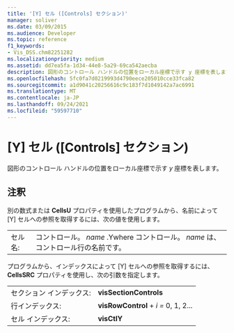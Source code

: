 ```yaml
---
title: '[Y] セル ([Controls] セクション)'
manager: soliver
ms.date: 03/09/2015
ms.audience: Developer
ms.topic: reference
f1_keywords:
- Vis_DSS.chm82251282
ms.localizationpriority: medium
ms.assetid: dd7ea5fa-1d34-44e8-5a29-69ca542aecba
description: 図形のコントロール ハンドルの位置をローカル座標で示す y 座標を表します。
ms.openlocfilehash: 5fc0fa7d0219993d4790eece205010cce33fca82
ms.sourcegitcommit: a1d9041c20256616c9c183f7d1049142a7ac6991
ms.translationtype: MT
ms.contentlocale: ja-JP
ms.lasthandoff: 09/24/2021
ms.locfileid: "59597710"
---
```

# <a name="y-cell-controls-section"></a>[Y] セル ([Controls] セクション)

図形のコントロール ハンドルの位置をローカル座標で示す  *y*  座標を表します。 
  
## <a name="remarks"></a>注釈

別の数式または **CellsU** プロパティを使用したプログラムから、名前によって [Y] セルへの参照を取得するには、次の値を使用します。 
  
|||
|:-----|:-----|
| セル名:  <br/> | コントロール。  *name*  .Ywhere コントロール。  *name*  は、コントロール行の名前です。  <br/> |
   
プログラムから、インデックスによって [Y] セルへの参照を取得するには、**CellsSRC** プロパティを使用し、次の引数を指定します。 
  
|||
|:-----|:-----|
| セクション インデックス:  <br/> |**visSectionControls** <br/> |
| 行インデックス:  <br/> |**visRowControl**  +  *i* *=* 0, 1, 2...  <br/> |
| セル インデックス:  <br/> |**visCtlY** <br/> |
   

